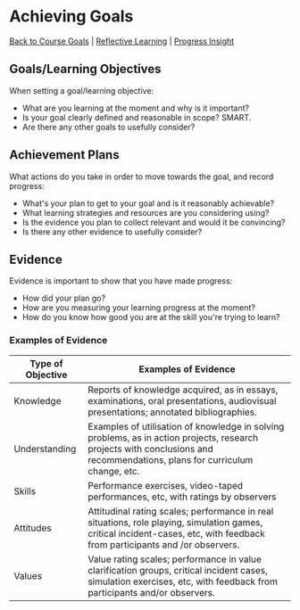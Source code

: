 # Achieving Goals

[Back to Course Goals](README.md) | [Reflective Learning] | [Progress Insight]

## Goals/Learning Objectives

When setting a goal/learning objective:

- What are you learning at the moment and why is it important?
- Is your goal clearly defined and reasonable in scope? SMART.
- Are there any other goals to usefully consider?

## Achievement Plans

What actions do you take in order to move towards the goal, and record progress:

- What's your plan to get to your goal and is it reasonably achievable?
- What learning strategies and resources are you considering using?
- Is the evidence you plan to collect relevant and would it be convincing?
- Is there any other evidence to usefully consider?

## Evidence

Evidence is important to show that you have made progress:

- How did your plan go?
- How are you measuring your learning progress at the moment?
- How do you know how good you are at the skill you're trying to learn?

### Examples of Evidence

| Type of Objective | Examples of Evidence  
| --- | ---
| Knowledge | Reports of knowledge acquired, as in essays, examinations, oral presentations, audiovisual presentations; annotated bibliographies.
| Understanding | Examples of utilisation of knowledge in solving problems, as in action projects, research projects with conclusions and recommendations, plans for curriculum change, etc.
| Skills | Performance exercises, video-taped performances, etc, with ratings by observers
| Attitudes | Attitudinal rating scales; performance in real situations, role playing, simulation games, critical incident-cases, etc, with feedback from participants and /or observers.
| Values | Value rating scales; performance in value clarification groups, critical incident cases, simulation exercises, etc, with feedback from participants and/or observers.

<!-- Links -->

[Progress Insight]: https://github.com/makersacademy/course/blob/master/goals/progress_insight.md
[Reflective Learning]: https://github.com/makersacademy/course/blob/master/goals/reflective_learning.md
